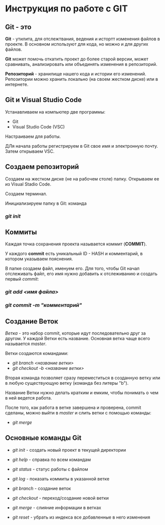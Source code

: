 # Инструкция по работе с GIT

## Git - это

**Git** - утилита, для отслежтвания, ведения и истортт изменения файлов в проекте. В основном используют для кода, но можно и для других файлов.

**Git** может помочь откатить проект до более старой версии, может сравнивать, анализировать или объединять изменения в репозиторий.

**Репозиторий** - хранилище нашего кода и истории его изменений. Репозитории можно хранить локально (на своем жестком диске) или в интернете.

## Git и Visual Studio Code

Устанавливаем на компьютер две программы:
* Git
* Visual Studio Code (VSC)

Настраиваем для работы. 

ДЛя начала работы регистрируем в Git свое имя и электронную почту. Затем открываем VSC.

## Создаем репозиторий

Создаем на жестком диске (не на рабочем столе) папку. Открываем ее из Visual Stadio Code. 

Создаем терминал.

Инициализируем папку в Git:
команда

### *git init*

## Коммиты

Каждая точка сохранения проекта называется коммит (**COMMIT**). 

У каждого **commit** есть уникальный ID - HASH и комментарий, в котором указываем пояснения.

В папке создаем файл, именуем его. Для того, чтобы Git начал отслеживать файл, его имя нужно добавить к отслеживанию и создать первый *commit*:

### *git add <имя файла>*
### *git commit -m "комментарий"*

## Создание Веток

*Ветка* - это набор commit, которые идут последовательно друг за другом. У каждой Ветки есть название. Основная ветка чаще всего называется *master*. 

Ветки создаются командами:
* *git branch <название ветки>*
* *git checkout -b <название ветки>*

Вторая команда позволяет сразу переместиться в созданную ветку или в любую существующую ветку (команда без литеры "b").

Название Ветки нужно делать кратким и емким, чтобы понимать о чем в ней ведется работа.

После того, как работа в ветке завершена и проверена, commit сделаны, можно выйти в *master* и слить ветки с помощью команды:

* *git merge*

## Основные команды Git

* *git init* - создать новый проект в текущей директории

* *git help* - справка по всем командам

* *git status* - статус работы с файлом

* *git log* - показать коммиты в указанной ветке

* *git branch* - создание веток

* *git checkout* - переход/создание новой ветки

* *git merge* - слияние информации в ветках

* *git reset* - убрать из индекса все добавленные в него изменения







